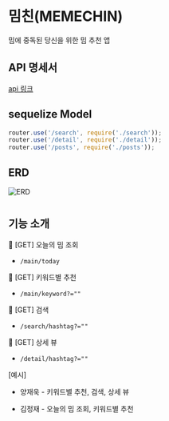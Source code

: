 

# 밈친(MEMECHIN) 
밈에 중독된 당신을 위한 밈 추천 앱

## API 명세서

[api 링크](https://github.com/MimGuruMengGuru-sopkathon/Server/wiki)

## sequelize Model

```javascript
router.use('/search', require('./search'));
router.use('/detail', require('./detail'));
router.use('/posts', require('./posts'));
```


## ERD

![ERD](https://github.com/ON-SOPT-SERVER/ON-SOPT-SERVER-SEMINAR/blob/master/5th-seminar/public/images/ERD.png)

#

## 기능 소개


🚗 [GET] 오늘의 밈 조회
- `/main/today`

🚗 [GET] 키워드별 추천
- `/main/keyword?=""`

🚗 [GET] 검색
- `/search/hashtag?=""`

🚗 [GET] 상세 뷰
- `/detail/hashtag?=""`


[예시]
 
- 양재욱 - 키워드별 추천, 검색, 상세 뷰

- 김정재 - 오늘의 밈 조회, 키워드별 추천  
